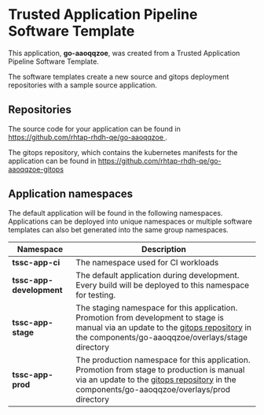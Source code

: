 # Trusted Application Pipeline Software Template

This application, **go-aaoqqzoe**, was created from a Trusted Application Pipeline Software Template.

The software templates create a new source and gitops deployment repositories with a sample source application. 

## Repositories

The source code for your application can be found in [https://github.com/rhtap-rhdh-qe/go-aaoqqzoe ](https://github.com/rhtap-rhdh-qe/go-aaoqqzoe ).
 
The gitops repository, which contains the kubernetes manifests for the application can be found in 
[https://github.com/rhtap-rhdh-qe/go-aaoqqzoe-gitops ](https://github.com/rhtap-rhdh-qe/go-aaoqqzoe-gitops ) 

## Application namespaces 

The default application will be found in the following namespaces. Applications can be deployed into unique namespaces or multiple software templates can also bet generated into the same group namespaces.  

|  Namespace   |  Description   |  
| -------- | -------- |
| **tssc-app-ci** | The namespace used for CI workloads |
| **tssc-app-development** | The default application during development. Every build will be deployed to this namespace for testing. |
| **tssc-app-stage** | The staging namespace for this application. Promotion from development to stage is manual via an update to the [gitops repository](https://github.com/rhtap-rhdh-qe/go-aaoqqzoe-gitops ) in the components/go-aaoqqzoe/overlays/stage directory |
| **tssc-app-prod** | The production namespace for this application. Promotion from stage to production is manual via an update to the [gitops repository](https://github.com/rhtap-rhdh-qe/go-aaoqqzoe-gitops ) in the components/go-aaoqqzoe/overlays/prod directory |